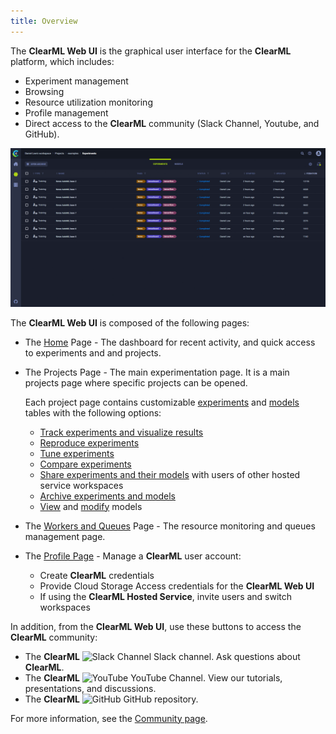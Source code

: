 ```yaml
---
title: Overview
---
```


The **ClearML Web UI** is the graphical user interface for the **ClearML** platform, which includes:
* Experiment management
* Browsing
* Resource utilization monitoring
* Profile management
* Direct access to the **ClearML** community (Slack Channel, Youtube, and GitHub).

![image](../img/webapp_screenshots.gif)


The **ClearML Web UI** is composed of the following pages:
* The [Home](webapp_home.md) Page - The dashboard for recent activity, and quick access to experiments and and projects.
* The Projects Page - The main experimentation page. It is a main projects page where specific projects can be opened.

  Each project page contains customizable [experiments](webapp_exp_table.md) and [models](webapp_model_table.md) tables
  with the following options:
    * [Track experiments and visualize results](webapp_exp_track_visual.md)
    * [Reproduce experiments](webapp_exp_reproducing.md)
    * [Tune experiments](webapp_exp_tuning.md)
    * [Compare experiments](webapp_exp_comparing.md)
    * [Share experiments and their models](webapp_exp_sharing.md) with users of other hosted service workspaces
    * [Archive experiments and models](webapp_archiving.md)
    * [View](webapp_model_viewing.md) and [modify](webapp_model_modifying.md) models

* The [Workers and Queues](webapp_workers_queues.md) Page - The resource monitoring and queues management page.
* The [Profile Page](webapp_profile.md) - Manage a **ClearML** user account:
  * Create **ClearML** credentials
  * Provide Cloud Storage Access credentials for the **ClearML Web UI**
  * If using the **ClearML Hosted Service**, invite users and switch workspaces

In addition, from the **ClearML Web UI**, use these buttons to access the **ClearML** community:

* The **ClearML** <img src="/docs/latest/icons/ico-slack-c.svg" alt="Slack Channel" className="icon size-md" /> Slack channel. Ask questions about **ClearML**.
* The **ClearML** <img src='/icons/ico-youtube.svg' alt='YouTube' className='icon size-md' /> YouTube Channel. View our tutorials, presentations, and discussions.
* The **ClearML** <img src="/docs/latest/icons/ico-github.svg" alt="GitHub" className="icon size-md" /> GitHub repository.



For more information, see the [Community page](../community.md).
